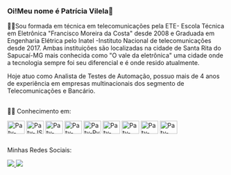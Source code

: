 ### Oi!Meu nome é Patrícia Vilela👋

👩‍🎓Sou formada em técnica em telecomunicações pela ETE- Escola Técnica em Eletrônica "Francisco Moreira da Costa" desde 2008 e Graduada em Engenharia Elétrica pelo Inatel -Instituto Nacional de telecomunicações desde 2017.
Ambas instituições são localizadas na cidade de Santa Rita do Sapucaí-MG mais conhecida como "O vale da eletrônica" uma cidade onde a tecnologia sempre foi seu diferencial e é onde resido atualmente. 

Hoje atuo como Analista de Testes de Automação, possuo mais de 4 anos de experiência em empresas multinacionais dos segmento de Telecomunicações e Bancário.
                                                                                        



 ##
 
  <div style= display: inline block>
    <p>👩‍💻 Conhecimento em:</p>
    <img align="center" alt=Paty-React height="30" width="40" src="https://devicon-website.vercel.app/api/react/original-wordmark.svg">
    <img align="center" alt=Paty-JS height="30" width="40"   src="https://devicon-website.vercel.app/api/javascript/original.svg">
    <img align="center" alt=Paty-Type height="30" width="40" src="https://devicon-website.vercel.app/api/typescript/plain.svg">
    <img align="center" alt=Paty-Type height="30" width="40" src="https://devicon-website.vercel.app/api/nodejs/original.svg">
    <img align="center" alt=Paty-Py height="30" width="40" src="https://devicon-website.vercel.app/api/python/original.svg">
    <img align="center" alt=Paty-Csharp height="30" width="40" src="https://devicon-website.vercel.app/api/csharp/original.svg">
    <img align="center" alt=Paty-HTML height="30" width="40" src="https://devicon-website.vercel.app/api/html5/original.svg">
    <img align="center" alt=Paty-css height="30" width="40" src="https://devicon-website.vercel.app/api/css3/original.svg">
    <img align="center" alt=Paty-Dotnet height="30" width="40" src="https://devicon-website.vercel.app/api/dotnetcore/original.svg">
  </div>
  
  ##

  
  <div>
 <p>Minhas Redes Sociais:</p>
 <a href= "mailto:patriciasantosvilela@gmail.com"><img src="https://img.shields.io/badge/Gmail-D14836?style=for-the-badge&logo=gmail&logoColor=white" target="_blanck"</a>
 <a href= "https://www.linkedin.com/in/patriciasantosvilela"><img src="https://img.shields.io/badge/LinkedIn-0077B5?style=for-the-badge&logo=linkedin&logoColor=white" target="_blanck"</a
 </div>

